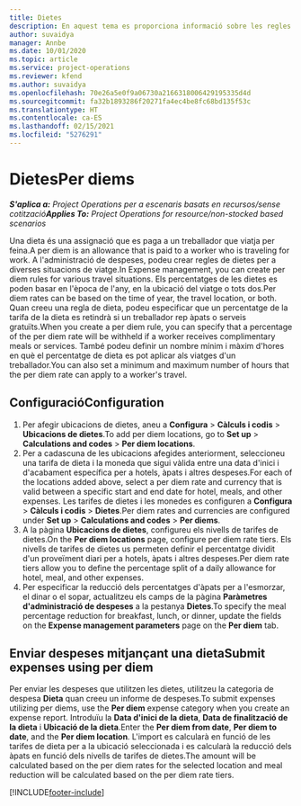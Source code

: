 ```yaml
---
title: Dietes
description: En aquest tema es proporciona informació sobre les regles de dietes que s'utilitzen a l'administració de despeses.
author: suvaidya
manager: Annbe
ms.date: 10/01/2020
ms.topic: article
ms.service: project-operations
ms.reviewer: kfend
ms.author: suvaidya
ms.openlocfilehash: 70e26a5e0f9a06730a2166318006429195335d4d
ms.sourcegitcommit: fa32b1893286f20271fa4ec4be8fc68bd135f53c
ms.translationtype: HT
ms.contentlocale: ca-ES
ms.lasthandoff: 02/15/2021
ms.locfileid: "5276291"
---
```

# <a name="per-diems"></a><span data-ttu-id="96c50-103">Dietes</span><span class="sxs-lookup"><span data-stu-id="96c50-103">Per diems</span></span>

<span data-ttu-id="96c50-104">_**S'aplica a:** Project Operations per a escenaris basats en recursos/sense cotització_</span><span class="sxs-lookup"><span data-stu-id="96c50-104">_**Applies To:** Project Operations for resource/non-stocked based scenarios_</span></span>


<span data-ttu-id="96c50-105">Una dieta és una assignació que es paga a un treballador que viatja per feina.</span><span class="sxs-lookup"><span data-stu-id="96c50-105">A per diem is an allowance that is paid to a worker who is traveling for work.</span></span> <span data-ttu-id="96c50-106">A l'administració de despeses, podeu crear regles de dietes per a diverses situacions de viatge.</span><span class="sxs-lookup"><span data-stu-id="96c50-106">In Expense management, you can create per diem rules for  various travel situations.</span></span> <span data-ttu-id="96c50-107">Els percentatges de les dietes es poden basar en l'època de l'any, en la ubicació del viatge o tots dos.</span><span class="sxs-lookup"><span data-stu-id="96c50-107">Per diem rates can be based on the time of year, the travel location, or both.</span></span> <span data-ttu-id="96c50-108">Quan creeu una regla de dieta, podeu especificar que un percentatge de la tarifa de la dieta es retindrà si un treballador rep àpats o serveis gratuïts.</span><span class="sxs-lookup"><span data-stu-id="96c50-108">When you create a per diem  rule, you can specify that a percentage of the per diem rate will be withheld if a worker receives complimentary meals or services.</span></span> <span data-ttu-id="96c50-109">També podeu definir un nombre mínim i màxim d'hores en què el percentatge de dieta es pot aplicar als viatges d'un treballador.</span><span class="sxs-lookup"><span data-stu-id="96c50-109">You can also set a minimum and maximum number of hours that the per diem rate can apply to a worker's travel.</span></span>

## <a name="configuration"></a><span data-ttu-id="96c50-110">Configuració</span><span class="sxs-lookup"><span data-stu-id="96c50-110">Configuration</span></span> 

1. <span data-ttu-id="96c50-111">Per afegir ubicacions de dietes, aneu a **Configura** > **Càlculs i codis** > **Ubicacions de dietes**.</span><span class="sxs-lookup"><span data-stu-id="96c50-111">To add per diem locations, go to **Set up** > **Calculations and codes** > **Per diem locations**.</span></span>
2. <span data-ttu-id="96c50-112">Per a cadascuna de les ubicacions afegides anteriorment, seleccioneu una tarifa de dieta i la moneda que sigui vàlida entre una data d'inici i d'acabament específica per a hotels, àpats i altres despeses.</span><span class="sxs-lookup"><span data-stu-id="96c50-112">For each of the locations added above, select a per diem rate and currency that is valid between a specific start and end date for hotel, meals, and other expenses.</span></span> <span data-ttu-id="96c50-113">Les tarifes de dietes i les monedes es configuren a **Configura** > **Càlculs i codis** > **Dietes**.</span><span class="sxs-lookup"><span data-stu-id="96c50-113">Per diem rates and currencies are configured under **Set up** > **Calculations and codes** > **Per diems**.</span></span>
3. <span data-ttu-id="96c50-114">A la pàgina **Ubicacions de dietes**, configureu els nivells de tarifes de dietes.</span><span class="sxs-lookup"><span data-stu-id="96c50-114">On the **Per diem locations** page, configure per diem rate tiers.</span></span> <span data-ttu-id="96c50-115">Els nivells de tarifes de dietes us permeten definir el percentatge dividit d'un proveïment diari per a hotels, àpats i altres despeses.</span><span class="sxs-lookup"><span data-stu-id="96c50-115">Per diem rate tiers allow you to define the percentage split of a daily allowance for hotel, meal, and other expenses.</span></span> 
4. <span data-ttu-id="96c50-116">Per especificar la reducció dels percentatges d'àpats per a l'esmorzar, el dinar o el sopar, actualitzeu els camps de la pàgina **Paràmetres d'administració de despeses** a la pestanya **Dietes**.</span><span class="sxs-lookup"><span data-stu-id="96c50-116">To specify the meal percentage reduction for breakfast, lunch, or dinner, update the fields on the **Expense management parameters** page on the **Per diem** tab.</span></span> 
    
## <a name="submit-expenses-using-per-diem"></a><span data-ttu-id="96c50-117">Enviar despeses mitjançant una dieta</span><span class="sxs-lookup"><span data-stu-id="96c50-117">Submit expenses using per diem</span></span>
<span data-ttu-id="96c50-118">Per enviar les despeses que utilitzen les dietes, utilitzeu la categoria de despesa **Dieta** quan creeu un informe de despeses.</span><span class="sxs-lookup"><span data-stu-id="96c50-118">To submit expenses utilizing per diems, use the **Per diem** expense category when you create an expense report.</span></span> <span data-ttu-id="96c50-119">Introduïu la **Data d'inici de la dieta**, **Data de finalització de la dieta** i **Ubicació de la dieta**.</span><span class="sxs-lookup"><span data-stu-id="96c50-119">Enter the **Per diem from date**, **Per diem to date**,  and the **Per diem location**.</span></span> <span data-ttu-id="96c50-120">L'import es calcularà en funció de les tarifes de dieta per a la ubicació seleccionada i es calcularà la reducció dels àpats en funció dels nivells de tarifes de dietes.</span><span class="sxs-lookup"><span data-stu-id="96c50-120">The amount will be calculated based on the per diem rates for the selected location and meal reduction will be calculated based on the per diem rate tiers.</span></span>


[!INCLUDE[footer-include](../includes/footer-banner.md)]